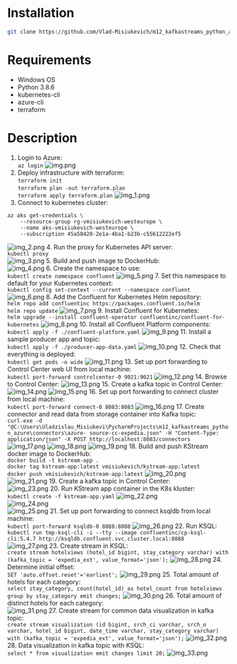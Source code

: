 # Installation
```bash
git clone https://github.com/Vlad-Misiukevich/m12_kafkastreams_python_azure.git
```
# Requirements
* Windows OS
* Python 3.8.6
* kubernetes-cli
* azure-cli
* terraform
# Description
1. Login to Azure:  
`az login`
![img.png](images/img.png)
2. Deploy infrastructure with terraform:  
`terraform init`  
`terraform plan -out terraform.plan`  
`terraform apply terraform.plan`
![img_1.png](images/img_1.png)
3. Connect to kubernetes cluster:  
```
az aks get-credentials \
    --resource-group rg-vmisiukevich-westeurope \
    --name aks-vmisiukevich-westeurope \
    --subscription 45a58420-2e1a-4ba1-b23b-c55612222ef5
```
![img_2.png](images/img_2.png)
4. Run the proxy for Kubernetes API server:  
`kubectl proxy`  
![img_3.png](images/img_3.png)
5. Build and push image to DockerHub:  
![img_4.png](images/img_4.png)
6. Create the namespace to use:  
`kubectl create namespace confluent` 
![img_5.png](images/img_5.png)
7. Set this namespace to default for your Kubernetes context:  
`kubectl config set-context --current --namespace confluent`  
![img_6.png](images/img_6.png)
8. Add the Confluent for Kubernetes Helm repository:  
`helm repo add confluentinc https://packages.confluent.io/helm`  
`helm repo update`
![img_7.png](images/img_7.png)
9. Install Confluent for Kubernetes:  
`helm upgrade --install confluent-operator confluentinc/confluent-for-kubernetes`
![img_8.png](images/img_8.png)
10. Install all Confluent Platform components:  
`kubectl apply -f ./confluent-platform.yaml`
![img_9.png](images/img_9.png)
11. Install a sample producer app and topic:  
`kubectl apply -f ./producer-app-data.yaml`
![img_10.png](images/img_10.png)
12. Check that everything is deployed:  
`kubectl get pods -o wide`
![img_11.png](images/img_11.png)
13. Set up port forwarding to Control Center web UI from local machine:  
`kubectl port-forward controlcenter-0 9021:9021`
![img_12.png](images/img_12.png)
14. Browse to Control Center:
![img_13.png](images/img_13.png)
15. Create a kafka topic in Control Center:
![img_14.png](images/img_14.png)
![img_15.png](images/img_15.png)
16. Set up port forwarding to connect cluster from local machine:  
`kubectl port-forward connect-0 8083:8083`
![img_16.png](images/img_16.png)
17. Create connector and read data from storage container into Kafka topic:  
`curl.exe -d "@C:\Users\Uladzislau_Misiukevi\PycharmProjects\m12_kafkastreams_python_azure\connectors\azure-
source-cc-expedia.json" -H "Content-Type: application/json" -X POST http://localhost:8083/connectors`
![img_17.png](images/img_17.png)
![img_18.png](images/img_18.png)
![img_19.png](images/img_19.png)
18. Build and push KStream docker image to DockerHub:  
`docker build -t kstream-app .`  
`docker tag kstream-app:latest vmisiukevich/kstream-app:latest`  
`docker push vmisiukevich/kstream-app:latest`
![img_20.png](images/img_20.png)  
![img_21.png](images/img_21.png)
19. Create a kafka topic in Control Center:  
![img_23.png](images/img_23.png)
20. Run KStream app container in the K8s kluster:  
`kubectl create -f kstream-app.yaml`
![img_22.png](images/img_22.png)  
![img_24.png](images/img_24.png)  
![img_25.png](images/img_25.png)
21. Set up port forwarding to connect ksqldb from local machine:  
`kubectl port-forward ksqldb-0 8088:8088`
![img_26.png](images/img_26.png)
22. Run KSQL:  
`kubectl run tmp-ksql-cli -i --tty --image confluentinc/cp-ksql-cli:5.4.7 http://ksqldb.confluent.svc.cluster.local:8088`  
![img_27.png](images/img_27.png)
23. Create stream in KSQL:  
`create stream hotelviews (hotel_id bigint, stay_category varchar) with (kafka_topic = 'expedia_ext', value_format='json');`
![img_28.png](images/img_28.png)
24. Determine initial offset:  
`SET 'auto.offset.reset'='earliest';`
![img_29.png](images/img_29.png)
25. Total amount of hotels for each category:  
`select stay_category, count(hotel_id) as hotel_count from hotelviews group by stay_category emit changes;`
![img_30.png](images/img_30.png)
26. Total amount of distinct hotels for each category:  
![img_31.png](images/img_31.png)
27. Create stream for common data visualization in kafka topic:  
`create stream visualization (id bigint, srch_ci varchar, srch_o varchar, hotel_id bigint, date_time varchar, stay_category varchar) with (kafka_topic = 'expedia_ext', value_format='json');`
![img_32.png](images/img_32.png)
28. Data visualization in kafka topic with KSQL:  
`select * from visualization emit changes limit 20;`
![img_33.png](images/img_33.png)